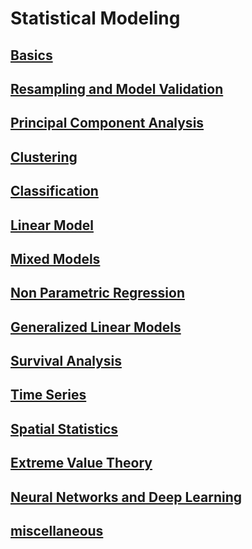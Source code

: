 # Statistical Modeling

## [Basics](Basics.md)
## [Resampling and Model Validation](Resampling_and_Model_Validation.md)
## [Principal Component Analysis](Principal_Component_Analysis.md)
## [Clustering](Clustering.md)
## [Classification](Classification.md)
## [Linear Model](Linear_Model.md)
## [Mixed Models](Mixed_Models.md)
## [Non Parametric Regression](Non_Parametric_Regression.md)
## [Generalized Linear Models](Generalized_Linear_Models.md)
## [Survival Analysis](Survival_Analysis.md)
## [Time Series](Time_Series.md)
## [Spatial Statistics](Spatial_Statistics.md)
## [Extreme Value Theory](Extreme_Value_Theory.md)
## [Neural Networks and Deep Learning](neural.md)
## [miscellaneous](miscellaneous.md)




